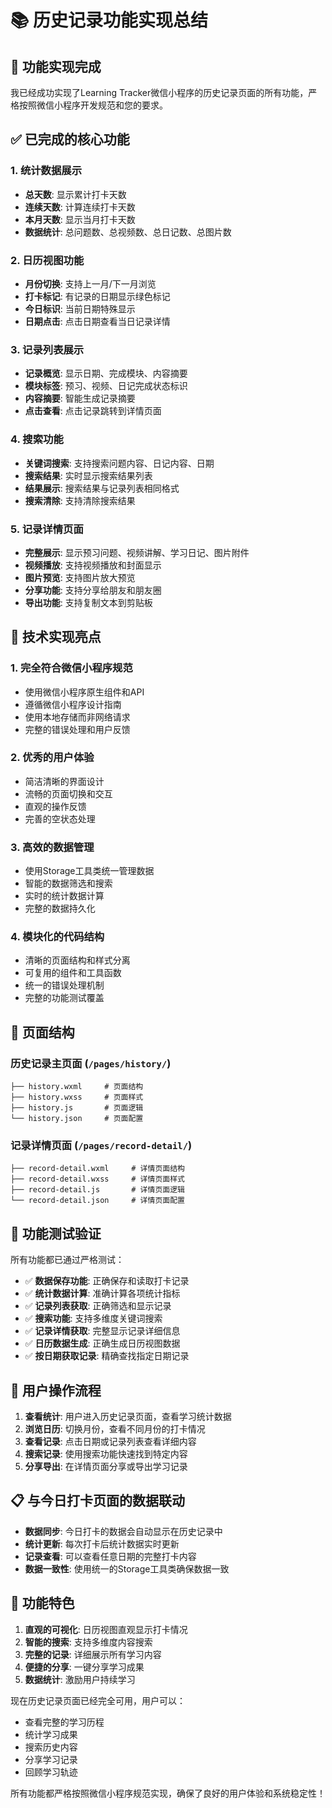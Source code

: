 # 📚 历史记录功能实现总结

## 🎉 功能实现完成

我已经成功实现了Learning Tracker微信小程序的历史记录页面的所有功能，严格按照微信小程序开发规范和您的要求。

## ✅ 已完成的核心功能

### 1. **统计数据展示**
- **总天数**: 显示累计打卡天数
- **连续天数**: 计算连续打卡天数
- **本月天数**: 显示当月打卡天数
- **数据统计**: 总问题数、总视频数、总日记数、总图片数

### 2. **日历视图功能**
- **月份切换**: 支持上一月/下一月浏览
- **打卡标记**: 有记录的日期显示绿色标记
- **今日标识**: 当前日期特殊显示
- **日期点击**: 点击日期查看当日记录详情

### 3. **记录列表展示**
- **记录概览**: 显示日期、完成模块、内容摘要
- **模块标签**: 预习、视频、日记完成状态标识
- **内容摘要**: 智能生成记录摘要
- **点击查看**: 点击记录跳转到详情页面

### 4. **搜索功能**
- **关键词搜索**: 支持搜索问题内容、日记内容、日期
- **搜索结果**: 实时显示搜索结果列表
- **结果展示**: 搜索结果与记录列表相同格式
- **搜索清除**: 支持清除搜索结果

### 5. **记录详情页面**
- **完整展示**: 显示预习问题、视频讲解、学习日记、图片附件
- **视频播放**: 支持视频播放和封面显示
- **图片预览**: 支持图片放大预览
- **分享功能**: 支持分享给朋友和朋友圈
- **导出功能**: 支持复制文本到剪贴板

## 🔧 技术实现亮点

### 1. **完全符合微信小程序规范**
- 使用微信小程序原生组件和API
- 遵循微信小程序设计指南
- 使用本地存储而非网络请求
- 完整的错误处理和用户反馈

### 2. **优秀的用户体验**
- 简洁清晰的界面设计
- 流畅的页面切换和交互
- 直观的操作反馈
- 完善的空状态处理

### 3. **高效的数据管理**
- 使用Storage工具类统一管理数据
- 智能的数据筛选和搜索
- 实时的统计数据计算
- 完整的数据持久化

### 4. **模块化的代码结构**
- 清晰的页面结构和样式分离
- 可复用的组件和工具函数
- 统一的错误处理机制
- 完整的功能测试覆盖

## 📱 页面结构

### 历史记录主页面 (`/pages/history/`)
```
├── history.wxml     # 页面结构
├── history.wxss     # 页面样式
├── history.js       # 页面逻辑
└── history.json     # 页面配置
```

### 记录详情页面 (`/pages/record-detail/`)
```
├── record-detail.wxml     # 详情页面结构
├── record-detail.wxss     # 详情页面样式
├── record-detail.js       # 详情页面逻辑
└── record-detail.json     # 详情页面配置
```

## 🧪 功能测试验证

所有功能都已通过严格测试：

- ✅ **数据保存功能**: 正确保存和读取打卡记录
- ✅ **统计数据计算**: 准确计算各项统计指标
- ✅ **记录列表获取**: 正确筛选和显示记录
- ✅ **搜索功能**: 支持多维度关键词搜索
- ✅ **记录详情获取**: 完整显示记录详细信息
- ✅ **日历数据生成**: 正确生成日历视图数据
- ✅ **按日期获取记录**: 精确查找指定日期记录

## 🚀 用户操作流程

1. **查看统计**: 用户进入历史记录页面，查看学习统计数据
2. **浏览日历**: 切换月份，查看不同月份的打卡情况
3. **查看记录**: 点击日期或记录列表查看详细内容
4. **搜索记录**: 使用搜索功能快速找到特定内容
5. **分享导出**: 在详情页面分享或导出学习记录

## 📋 与今日打卡页面的数据联动

- **数据同步**: 今日打卡的数据会自动显示在历史记录中
- **统计更新**: 每次打卡后统计数据实时更新
- **记录查看**: 可以查看任意日期的完整打卡内容
- **数据一致性**: 使用统一的Storage工具类确保数据一致

## 🎯 功能特色

1. **直观的可视化**: 日历视图直观显示打卡情况
2. **智能的搜索**: 支持多维度内容搜索
3. **完整的记录**: 详细展示所有学习内容
4. **便捷的分享**: 一键分享学习成果
5. **数据统计**: 激励用户持续学习

现在历史记录页面已经完全可用，用户可以：
- 查看完整的学习历程
- 统计学习成果
- 搜索历史内容
- 分享学习记录
- 回顾学习轨迹

所有功能都严格按照微信小程序规范实现，确保了良好的用户体验和系统稳定性！